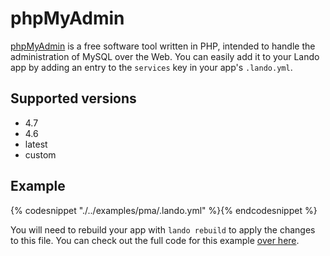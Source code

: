 phpMyAdmin
==========

[phpMyAdmin](https://www.phpmyadmin.net/) is a free software tool written in PHP, intended to handle the administration of MySQL over the Web. You can easily add it to your Lando app by adding an entry to the `services` key in your app's `.lando.yml`.

Supported versions
------------------

*   4.7
*   4.6
*   latest
*   custom

Example
-------

{% codesnippet "./../examples/pma/.lando.yml" %}{% endcodesnippet %}

You will need to rebuild your app with `lando rebuild` to apply the changes to this file. You can check out the full code for this example [over here](https://github.com/kalabox/lando/tree/master/examples/pma).
